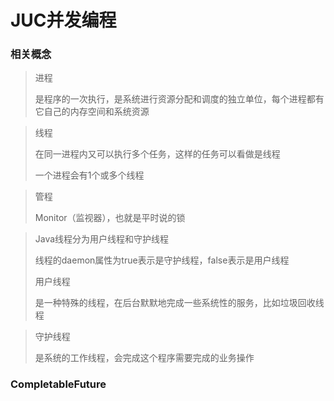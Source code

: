 # JUC并发编程

### 相关概念

> 进程
>
> 是程序的一次执行，是系统进行资源分配和调度的独立单位，每个进程都有它自己的内存空间和系统资源

> 线程
>
> 在同一进程内又可以执行多个任务，这样的任务可以看做是线程
>
> 一个进程会有1个或多个线程

> 管程
>
> Monitor（监视器），也就是平时说的锁

> Java线程分为用户线程和守护线程
>
> 线程的daemon属性为true表示是守护线程，false表示是用户线程
>
> 用户线程
>
> 是一种特殊的线程，在后台默默地完成一些系统性的服务，比如垃圾回收线程

> 守护线程
>
> 是系统的工作线程，会完成这个程序需要完成的业务操作

### CompletableFuture

